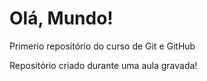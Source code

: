 # Olá, Mundo!
Primerio repositório do curso de Git e GitHub

Repositório criado durante uma aula gravada!
